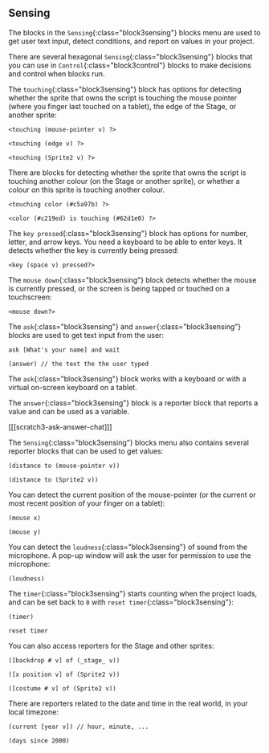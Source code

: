 ## Sensing

The blocks in the `Sensing`{:class="block3sensing"} blocks menu are used to get user text input, detect conditions, and report on values in your project.

There are several hexagonal `Sensing`{:class="block3sensing"} blocks that you can use in `Control`{:class="block3control"} blocks to make decisions and control when blocks run.

The `touching`{:class="block3sensing"} block has options for detecting whether the sprite that owns the script is touching the mouse pointer (where you finger last touched on a tablet), the edge of the Stage, or another sprite:

```blocks3
<touching (mouse-pointer v) ?>

<touching (edge v) ?>

<touching (Sprite2 v) ?>
```

There are blocks for detecting whether the sprite that owns the script is touching another colour (on the Stage or another sprite), or whether a colour on this sprite is touching another colour.

```blocks3
<touching color (#c5a97b) ?>

<color (#c219ed) is touching (#62d1e0) ?>
```

The `key pressed`{:class="block3sensing"} block has options for number, letter, and arrow keys. You need a keyboard to be able to enter keys. It detects whether the key is currently being pressed:

```blocks3
<key (space v) pressed?>
```

The `mouse down`{:class="block3sensing"} block detects whether the mouse is currently pressed, or the screen is being tapped or touched on a touchscreen:

```blocks3
<mouse down?>
```

The `ask`{:class="block3sensing"} and `answer`{:class="block3sensing"} blocks are used to get text input from the user:

```blocks3
ask [What's your name] and wait

(answer) // the text the the user typed 
```

The `ask`{:class="block3sensing"} block works with a keyboard or with a virtual on-screen keyboard on a tablet.

The `answer`{:class="block3sensing"} block is a reporter block that reports a value and can be used as a variable.

[[[scratch3-ask-answer-chat]]]

The `Sensing`{:class="block3sensing"} blocks menu also contains several reporter blocks that can be used to get values:

```blocks3
(distance to (mouse-pointer v))

(distance to (Sprite2 v))
```

You can detect the current position of the mouse-pointer (or the current or most recent position of your finger on a tablet): 

```blocks3
(mouse x)

(mouse y)
```

You can detect the `loudness`{:class="block3sensing"} of sound from the microphone. A pop-up window will ask the user for permission to use the microphone:

```blocks3
(loudness)
```

The `timer`{:class="block3sensing"} starts counting when the project loads, and can be set back to `0` with `reset timer`{:class="block3sensing"}:

```blocks3
(timer)

reset timer
```

You can also access reporters for the Stage and other sprites:

```blocks3
([backdrop # v] of (_stage_ v))

([x position v] of (Sprite2 v))

([costume # v] of (Sprite2 v))
```

There are reporters related to the date and time in the real world, in your local timezone:

```blocks3
(current [year v]) // hour, minute, ...

(days since 2000)
```

